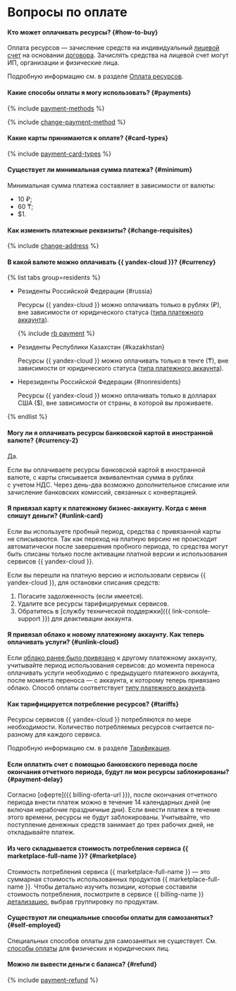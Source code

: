 # Вопросы по оплате

#### Кто может оплачивать ресурсы? {#how-to-buy}

Оплата ресурсов — зачисление средств на индивидуальный [лицевой счет](../../billing/concepts/personal-account.md) на основании [договора](../../billing/concepts/contract.md). Зачислять средства на лицевой счет могут ИП, организации и физические лица.

Подробную информацию см. в разделе [Оплата ресурсов](../../billing/payment/index.md).

#### Какие способы оплаты я могу использовать? {#payments}

{% include [payment-methods](../../billing/_includes/payment-methods.md) %}


{% include [change-payment-method](../../billing/_includes/change-payment-method.md) %}


#### Какие карты принимаются к оплате? {#card-types}
{% include [payment-card-types](../../_includes/billing/payment-card-types.md) %}


#### Существует ли минимальная сумма платежа? {#minimum}
Минимальная сумма платежа составляет в зависимости от валюты:

* 10 ₽;
* 60 ₸;
* $1.

#### Как изменить платежные реквизиты? {#change-requisites}

{% include [change-address](../../billing/_includes/change-address.md) %}

#### В какой валюте можно оплачивать {{ yandex-cloud }}? {#currency}

{% list tabs group=residents %}

 - Резиденты Российской Федерации {#russia}

   Ресурсы {{ yandex-cloud }} можно оплачивать только в рублях (₽), вне зависимости от юридического статуса ([типа платежного аккаунта](../../billing/concepts/billing-account.md#ba-types)).

   {% include [rb payment](../../_includes/billing/rb-payment.md) %}


 - Резиденты Республики Казахстан {#kazakhstan}

   Ресурсы {{ yandex-cloud }} можно оплачивать только в тенге (₸), вне зависимости от юридического статуса ([типа платежного аккаунта](../../billing/concepts/billing-account.md#ba-types)).


 - Нерезиденты Российской Федерации {#nonresidents}

   Ресурсы {{ yandex-cloud }} можно оплачивать только в долларах США ($), вне зависимости от страны, в которой вы проживаете.

{% endlist %}


#### Могу ли я оплачивать ресурсы банковской картой в иностранной валюте? {#currency-2}

Да.

Если вы оплачиваете ресурсы банковской картой в иностранной валюте, с карты списывается эквивалентная сумма в рублях с учетом НДС. Через день-два возможно дополнительное списание или зачисление банковских комиссий, связанных с конвертацией.




#### Я привязал карту к платежному бизнес-аккаунту. Когда с меня спишут деньги? {#unlink-card}

Если вы используете пробный период, средства с привязанной карты не списываются.
Так как переход на платную версию не происходит автоматически после завершения пробного периода, то средства могут быть списаны только после активации платной версии и использования сервисов {{ yandex-cloud }}.

Если вы перешли на платную версию и использовали сервисы {{ yandex-cloud }}, для остановки списания средств:

1. Погасите задолженность (если имеется).
1. Удалите все ресурсы тарифицируемых сервисов.
1. Обратитесь в [службу технической поддержки]({{ link-console-support }}) для деактивации аккаунта.


#### Я привязал облако к новому платежному аккаунту. Как теперь оплачивать услуги? {#unlink-cloud}

Если [облако ранее было привязано](../../billing/operations/pin-cloud.md) к другому платежному аккаунту, учитывайте период использования сервисов: до момента переноса оплачивать услуги необходимо с предыдущего платежного аккаунта, после момента переноса — с аккаунта, к которому теперь привязано облако. Способ оплаты соответствует [типу платежного аккаунта](../../billing/concepts/billing-account.md#ba-types).

#### Как тарифицируется потребление ресурсов? {#tariffs}

Ресурсы сервисов {{ yandex-cloud }} потребляются по мере необходимости. Количество потребляемых ресурсов считается по-разному для каждого сервиса.

Подробную информацию см. в разделе [Тарификация](../../billing/pricing.md).

#### Если оплатить счет с помощью банковского перевода после окончания отчетного периода, будут ли мои ресурсы заблокированы? {#payment-delay}

Согласно [оферте]({{ billing-oferta-url }}), после окончания отчетного периода внести платеж можно в течение 14 календарных дней (не включая нерабочие праздничные дни). Если внести платеж в течение этого времени, ресурсы не будут заблокированы. Учитывайте, что поступление денежных средств занимает до трех рабочих дней, не откладывайте платеж.

#### Из чего складывается стоимость потребления сервиса {{ marketplace-full-name }}? {#marketplace}

Стоимость потребления сервиса {{ marketplace-full-name }} — это суммарная стоимость использованных продуктов {{ marketplace-full-name }}. Чтобы детально изучить позиции, которые составили стоимость потребления, посмотрите в сервисе {{ billing-name }} [детализацию](../../billing/operations/check-charges.md), выбрав группировку по продуктам.


#### Существуют ли специальные способы оплаты для самозанятых? {#self-employed}

Специальных способов оплаты для самозанятых не существует. См. [способы оплаты](../../billing/payment/index.md) для физических и юридических лиц.


#### Можно ли вывести деньги с баланса? {#refund}

{% include [payment-refund](../../_includes/billing/payment-refund.md) %}